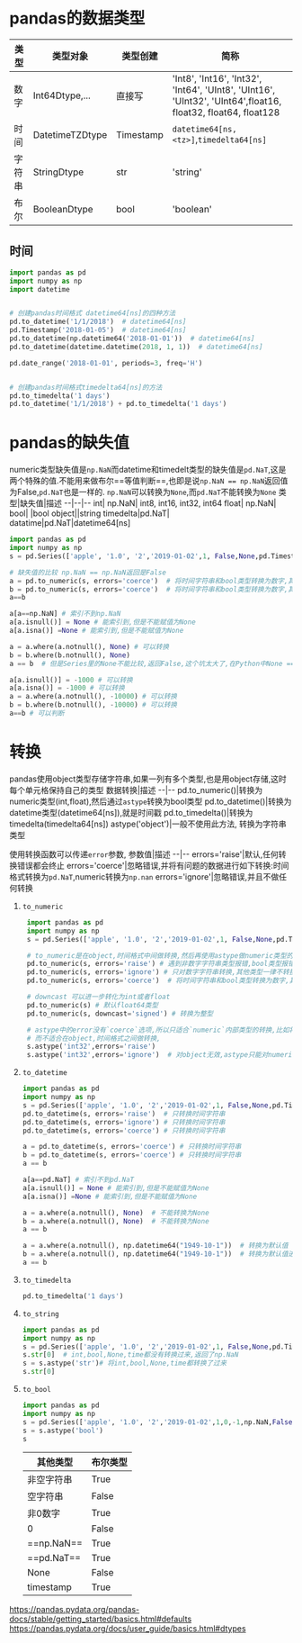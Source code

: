 
# pandas的数据类型
类型|类型对象|类型创建|简称
--|--|--|--
数字|Int64Dtype,...|直接写|'Int8', 'Int16', 'Int32', 'Int64', 'UInt8', 'UInt16', 'UInt32', 'UInt64',float16, float32, float64, float128
时间|DatetimeTZDtype|Timestamp|`datetime64[ns, <tz>]`,`timedelta64[ns]`
字符串|StringDtype|str|'string'
布尔|BooleanDtype|bool|'boolean'

## 时间
```python
import pandas as pd
import numpy as np
import datetime


# 创建pandas时间格式 datetime64[ns]的四种方法
pd.to_datetime('1/1/2018')  # datetime64[ns]
pd.Timestamp('2018-01-05')  # datetime64[ns]
pd.to_datetime(np.datetime64('2018-01-01'))  # datetime64[ns]
pd.to_datetime(datetime.datetime(2018, 1, 1))  # datetime64[ns]

pd.date_range('2018-01-01', periods=3, freq='H')


# 创建pandas时间格式timedelta64[ns]的方法
pd.to_timedelta('1 days')
pd.to_datetime('1/1/2018') + pd.to_timedelta('1 days')
```


# pandas的缺失值
numeric类型缺失值是`np.NaN`而datetime和timedelt类型的缺失值是`pd.NaT`,这是两个特殊的值.不能用来做布尔==等值判断==,也即是说`np.NaN == np.NaN`返回值为False,`pd.NaT`也是一样的.
`np.NaN`可以转换为`None`,而`pd.NaT`不能转换为`None`
类型|缺失值|描述
--|--|--
int| np.NaN|	int8, int16, int32, int64
float| np.NaN|	
bool| |bool
object||string
timedelta|pd.NaT|
datatime|pd.NaT|datetime64[ns]

```python
import pandas as pd
import numpy as np
s = pd.Series(['apple', '1.0', '2','2019-01-02',1, False,None,pd.Timestamp('2018-01-05')])

# 缺失值的比较 np.NaN == np.NaN返回是False
a = pd.to_numeric(s, errors='coerce')  # 将时间字符串和bool类型转换为数字,其他均转换为NaN
b = pd.to_numeric(s, errors='coerce')  # 将时间字符串和bool类型转换为数字,其他均转换为NaN
a==b

a[a==np.NaN] # 索引不到np.NaN
a[a.isnull()] = None # 能索引到,但是不能赋值为None
a[a.isna()] =None # 能索引到,但是不能赋值为None

a = a.where(a.notnull(), None) # 可以转换
b = b.where(b.notnull(), None)
a == b  # 但是Series里的None不能比较,返回False,这个坑太大了,在Python中None == None 返回是Ture

a[a.isnull()] = -1000 # 可以转换
a[a.isna()] = -1000 # 可以转换
a = a.where(a.notnull(), -10000) # 可以转换
b = b.where(b.notnull(), -10000) # 可以转换
a==b # 可以判断
```



# 转换
pandas使用object类型存储字符串,如果一列有多个类型,也是用object存储,这时每个单元格保持自己的类型
数据转换|描述
--|--
pd.to_numeric()|转换为numeric类型(int,float),然后通过`astype`转换为bool类型
pd.to_datetime()|转换为datetime类型(datetime64[ns]),就是时间戳
pd.to_timedelta()|转换为timedelta(timedelta64[ns])
astype('object')|一般不使用此方法, 转换为字符串类型

使用转换函数可以传递`error`参数,
参数值|描述
--|--
errors='raise'|默认,任何转换错误都会终止
errors='coerce'|忽略错误,并将有问题的数据进行如下转换:时间格式转换为`pd.NaT`,numeric转换为`np.nan`
errors='ignore'|忽略错误,并且不做任何转换


1. `to_numeric`

   ```python
    import pandas as pd
    import numpy as np
    s = pd.Series(['apple', '1.0', '2','2019-01-02',1, False,None,pd.Timestamp('2018-01-05')])

    # to_numeric是在object,时间格式中间做转换,然后再使用astype做numeric类型的内部转换
    pd.to_numeric(s, errors='raise') # 遇到非数字字符串类型报错,bool类型报错,时间类型转换为int
    pd.to_numeric(s, errors='ignore') # 只对数字字符串转换,其他类型一律不转换,包含时间类型
    pd.to_numeric(s, errors='coerce')  # 将时间字符串和bool类型转换为数字,其他均转换为NaN

    # downcast 可以进一步转化为int或者float
    pd.to_numeric(s) # 默认float64类型
    pd.to_numeric(s, downcast='signed') # 转换为整型

    # astype中的error没有`coerce`选项,所以只适合`numeric`内部类型的转换,比如将int32转换为int64,int32转换为float32
    # 而不适合在object,时间格式之间做转换,
    s.astype('int32',errors='raise')
    s.astype('int32',errors='ignore')  # 对object无效,astype只能对numeric类型生效
    ```

2. `to_datetime`
    ```python
    import pandas as pd
    import numpy as np
    s = pd.Series(['apple', '1.0', '2','2019-01-02',1, False,None,pd.Timestamp('2018-01-05')])
    pd.to_datetime(s, errors='raise')  # 只转换时间字符串
    pd.to_datetime(s, errors='ignore') # 只转换时间字符串
    pd.to_datetime(s, errors='coerce') # 只转换时间字符串

    a = pd.to_datetime(s, errors='coerce') # 只转换时间字符串
    b = pd.to_datetime(s, errors='coerce') # 只转换时间字符串
    a == b

    a[a==pd.NaT] # 索引不到pd.NaT
    a[a.isnull()] = None # 能索引到,但是不能赋值为None
    a[a.isna()] =None # 能索引到,但是不能赋值为None

    a = a.where(a.notnull(), None)  # 不能转换为None
    b = a.where(a.notnull(), None)  # 不能转换为None
    a == b

    a = a.where(a.notnull(), np.datetime64("1949-10-1"))  # 转换为默认值
    b = a.where(a.notnull(), np.datetime64("1949-10-1"))  # 转换为默认值进行比较
    a == b

    ```

3. `to_timedelta`

    ```python
    pd.to_timedelta('1 days')
    ```

4. `to_string`

    ```python
    import pandas as pd
    import numpy as np
    s = pd.Series(['apple', '1.0', '2','2019-01-02',1, False,None,pd.Timestamp('2018-01-05')])
    s.str[0]  # int,bool,None,time都没有转换过来,返回了np.NaN
    s = s.astype('str')# 将int,bool,None,time都转换了过来
    s.str[0]

    ```

5. `to_bool`
    ```python
    import pandas as pd
    import numpy as np
    s = pd.Series(['apple', '1.0', '2','2019-01-02',1,0,-1,np.NaN,False,None,pd.Timestamp('2018-01-05')])
    s = s.astype('bool')
    s

    ```

    其他类型|布尔类型
    --|--
    非空字符串|True
    空字符串|False
    非0数字|True
    0|False
    ==np.NaN==|True
    ==pd.NaT==|True
    None|False
    timestamp|True

https://pandas.pydata.org/pandas-docs/stable/getting_started/basics.html#defaults
https://pandas.pydata.org/docs/user_guide/basics.html#dtypes